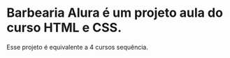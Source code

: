 <h1>Barbearia Alura é um projeto aula do curso HTML e CSS.</h1>
<p>Esse projeto é equivalente a 4 cursos sequência.</p>